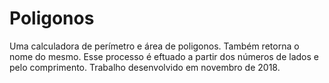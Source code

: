 # Poligonos
Uma calculadora de perímetro e área de poligonos. Também retorna o nome do mesmo. 
Esse processo é eftuado a partir dos números de lados e pelo comprimento.
Trabalho desenvolvido em novembro de 2018.